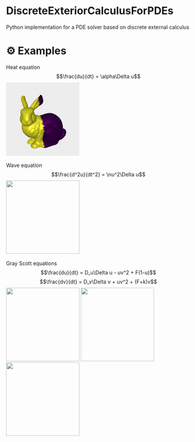 # DiscreteExteriorCalculusForPDEs
Python implementation for a PDE solver based on discrete external calculus

# ⚙️ Examples
Heat equation $$\frac{du}{dt} = \alpha\Delta u$$
<img src="https://github.com/pcestola/DiscreteExteriorCalculusForPDEs/blob/main/GIFs/Heat.gif" width="200" height="200" />

Wave equation $$\frac{d^2u}{dt^2} = \nu^2\Delta u$$
<img src="https://github.com/pcestola/DiscreteExteriorCalculusForPDEs/blob/main/GIFs/wave.gif" width="200" height="200" />

Gray Scott equations $$\frac{du}{dt} = D_u\Delta u - uv^2 + F(1-u)$$ $$\frac{dv}{dt} = D_v\Delta v + uv^2 + (F+k)v$$
<img src="https://github.com/pcestola/DiscreteExteriorCalculusForPDEs/blob/main/GIFs/gs.gif" width="200" height="200" />
<img src="https://github.com/pcestola/DiscreteExteriorCalculusForPDEs/blob/main/GIFs/gs2.gif" width="200" height="200" />
<img src="https://github.com/pcestola/DiscreteExteriorCalculusForPDEs/blob/main/GIFs/gs3.gif" width="200" height="200" />
